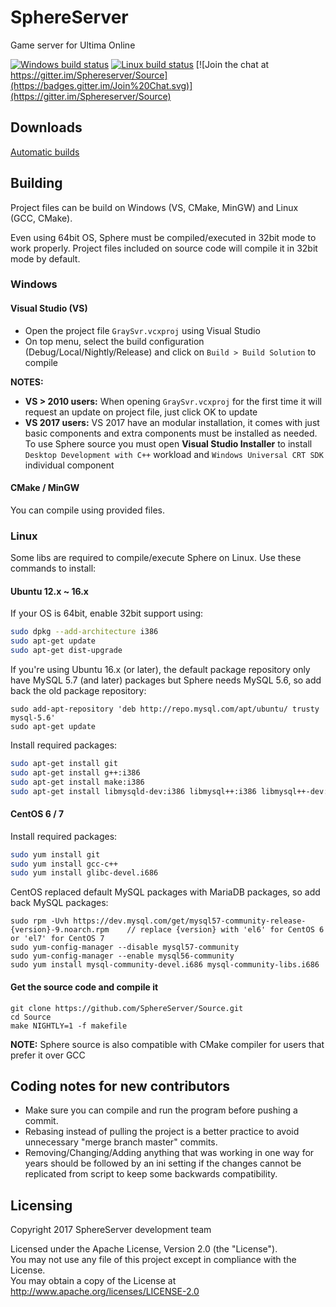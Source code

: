 # SphereServer
Game server for Ultima Online

[![Windows build status](https://ci.appveyor.com/api/projects/status/befpuqebq01caopi?svg=true)](https://ci.appveyor.com/project/coruja747/source)
[![Linux build status](https://travis-ci.org/Sphereserver/Source.svg?branch=master)](https://travis-ci.org/Sphereserver/Source)
[![Join the chat at https://gitter.im/Sphereserver/Source](https://badges.gitter.im/Join%20Chat.svg)](https://gitter.im/Sphereserver/Source)

## Downloads

[Automatic builds](https://forum.spherecommunity.net/sshare.php?srt=4)

## Building
Project files can be build on Windows (VS, CMake, MinGW) and Linux (GCC, CMake).

Even using 64bit OS, Sphere must be compiled/executed in 32bit mode to work properly. Project files included on source code will compile it in 32bit mode by default.

### Windows
#### Visual Studio (VS)
* Open the project file `GraySvr.vcxproj` using Visual Studio
* On top menu, select the build configuration (Debug/Local/Nightly/Release) and click on `Build > Build Solution` to compile

**NOTES:**
* **VS > 2010 users:** When opening `GraySvr.vcxproj` for the first time it will request an update on project file, just click OK to update
* **VS 2017 users:** VS 2017 have an modular installation, it comes with just basic components and extra components must be installed as needed. To use Sphere source you must open **Visual Studio Installer** to install `Desktop Development with C++` workload and `Windows Universal CRT SDK` individual component

#### CMake / MinGW
You can compile using provided files.

### Linux
Some libs are required to compile/execute Sphere on Linux. Use these commands to install:

#### Ubuntu 12.x ~ 16.x
If your OS is 64bit, enable 32bit support using:
```bash
sudo dpkg --add-architecture i386
sudo apt-get update
sudo apt-get dist-upgrade
```
If you're using Ubuntu 16.x (or later), the default package repository only have MySQL 5.7 (and later) packages but Sphere needs MySQL 5.6, so add back the old package repository:
```
sudo add-apt-repository 'deb http://repo.mysql.com/apt/ubuntu/ trusty mysql-5.6'
sudo apt-get update
```
Install required packages:
```bash
sudo apt-get install git
sudo apt-get install g++:i386
sudo apt-get install make:i386
sudo apt-get install libmysqld-dev:i386 libmysql++:i386 libmysql++-dev:i386
```

#### CentOS 6 / 7
Install required packages:
```bash
sudo yum install git
sudo yum install gcc-c++
sudo yum install glibc-devel.i686
```
CentOS replaced default MySQL packages with MariaDB packages, so add back MySQL packages:
```
sudo rpm -Uvh https://dev.mysql.com/get/mysql57-community-release-{version}-9.noarch.rpm	// replace {version} with 'el6' for CentOS 6 or 'el7' for CentOS 7
sudo yum-config-manager --disable mysql57-community
sudo yum-config-manager --enable mysql56-community
sudo yum install mysql-community-devel.i686 mysql-community-libs.i686
```

#### Get the source code and compile it
```
git clone https://github.com/SphereServer/Source.git
cd Source
make NIGHTLY=1 -f makefile
```
**NOTE:** Sphere source is also compatible with CMake compiler for users that prefer it over GCC

## Coding notes for new contributors
* Make sure you can compile and run the program before pushing a commit.
* Rebasing instead of pulling the project is a better practice to avoid unnecessary "merge branch master" commits.
* Removing/Changing/Adding anything that was working in one way for years should be followed by an ini setting if the changes cannot be replicated from script to keep some backwards compatibility.

## Licensing
Copyright 2017 SphereServer development team

Licensed under the Apache License, Version 2.0 (the "License").<br>
You may not use any file of this project except in compliance with the License.<br>
You may obtain a copy of the License at http://www.apache.org/licenses/LICENSE-2.0
